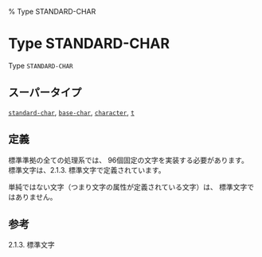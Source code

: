 % Type STANDARD-CHAR

# Type STANDARD-CHAR


Type `STANDARD-CHAR`


## スーパータイプ

[`standard-char`](13.2.standard-char.html), [`base-char`](13.2.base-char.html), [`character`](13.2.character-system-class.html), [`t`](4.4.t.html)


## 定義

標準準拠の全ての処理系では、
96個固定の文字を実装する必要があります。  
標準文字は、2.1.3. 標準文字で定義されています。

単純ではない文字（つまり文字の属性が定義されている文字）は、
標準文字ではありません。


## 参考

2.1.3. 標準文字

